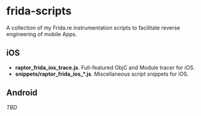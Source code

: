 # frida-scripts
A collection of my Frida.re instrumentation scripts to facilitate reverse engineering of mobile Apps.

## iOS
* **raptor_frida_ios_trace.js**. Full-featured ObjC and Module tracer for iOS.
* **snippets/raptor_frida_ios_*.js**. Miscellaneous script snippets for iOS.

## Android
*TBD*
